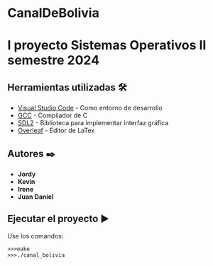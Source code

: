 # CanalDeBolivia

# I proyecto Sistemas Operativos II semestre 2024

## Herramientas utilizadas 🛠️

* [Visual Studio Code](https://code.visualstudio.com/) - Como entorno de desarrollo
* [GCC](https://gcc.gnu.org/) - Compilador de C
* [SDL2](https://www.libsdl.org/) - Biblioteca para implementar interfaz gráfica
* [Overleaf](https://www.overleaf.com/) - Editor de LaTex

## Autores ✒️

* **Jordy** 
* **Kevin**
* **Irene**
* **Juan Daniel** 

## Ejecutar el proyecto ▶️

Use los comandos:
```
>>>make
>>>./canal_bolivia 
```
